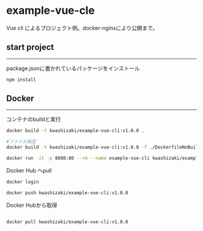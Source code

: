 # example-vue-cle

Vue cli によるプロジェクト例。docker-nginxにより公開まで。

## start project

---

package.jsonに書かれているパッケージをインストール

```bash
npm install

```

## Docker 

---

コンテナのbuildと実行

```bash
docker build -t kwashizaki/example-vue-cli:v1.0.0 .

#ファイル指定
docker build -t kwashizaki/example-vue-cli:v1.0.0 -f ./DockerfileNoBuild .

docker run -it -p 8080:80 --rm --name example-vue-cli kwashizaki/example-vue-cli:v1.0.0
```

Docker Hub へpull

```bash
docker login

docker push kwashizaki/example-vue-cli:v1.0.0 

```

Docker Hubから取得

```bash

docker pull kwashizaki/example-vue-cli:v1.0.0

```